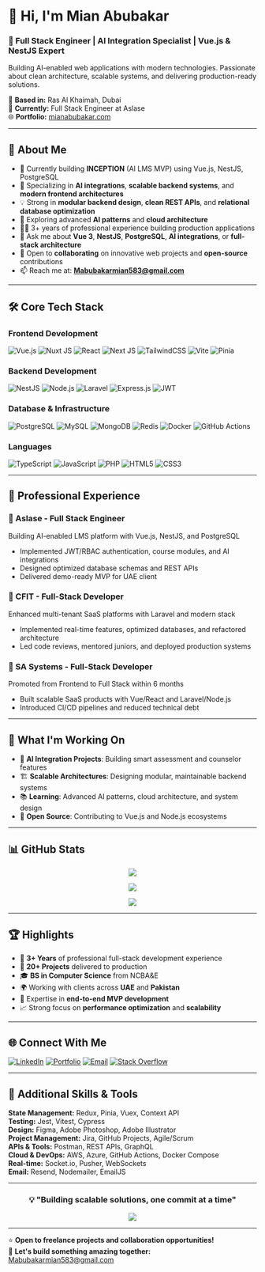 # 👋 Hi, I'm Mian Abubakar

### 🚀 Full Stack Engineer | AI Integration Specialist | Vue.js & NestJS Expert

Building AI-enabled web applications with modern technologies. Passionate about clean architecture, scalable systems, and delivering production-ready solutions.

📍 **Based in:** Ras Al Khaimah, Dubai  
💼 **Currently:** Full Stack Engineer at Aslase  
🌐 **Portfolio:** [mianabubakar.com](https://mianabubakar.com)

---

## 💫 About Me

- 🔭 Currently building **INCEPTION** (AI LMS MVP) using Vue.js, NestJS, PostgreSQL
- 🎯 Specializing in **AI integrations**, **scalable backend systems**, and **modern frontend architectures**
- 💡 Strong in **modular backend design**, **clean REST APIs**, and **relational database optimization**
- 🌱 Exploring advanced **AI patterns** and **cloud architecture**
- 👨‍💻 3+ years of professional experience building production applications
- 💬 Ask me about **Vue 3**, **NestJS**, **PostgreSQL**, **AI integrations**, or **full-stack architecture**
- 🤝 Open to **collaborating** on innovative web projects and **open-source** contributions
- 📫 Reach me at: **Mabubakarmian583@gmail.com**

---

## 🛠️ Core Tech Stack

### Frontend Development
![Vue.js](https://img.shields.io/badge/Vue.js-%2335495e.svg?style=for-the-badge&logo=vuedotjs&logoColor=%234FC08D)
![Nuxt JS](https://img.shields.io/badge/Nuxt-002E3B?style=for-the-badge&logo=nuxt.js&logoColor=#00DC82)
![React](https://img.shields.io/badge/React-%2320232a.svg?style=for-the-badge&logo=react&logoColor=%2361DAFB)
![Next JS](https://img.shields.io/badge/Next-black?style=for-the-badge&logo=next.js&logoColor=white)
![TailwindCSS](https://img.shields.io/badge/Tailwind-%2338B2AC.svg?style=for-the-badge&logo=tailwind-css&logoColor=white)
![Vite](https://img.shields.io/badge/Vite-%23646CFF.svg?style=for-the-badge&logo=vite&logoColor=white)
![Pinia](https://img.shields.io/badge/Pinia-FFD859?style=for-the-badge&logo=vue.js&logoColor=white)

### Backend Development
![NestJS](https://img.shields.io/badge/NestJS-%23E0234E.svg?style=for-the-badge&logo=nestjs&logoColor=white)
![Node.js](https://img.shields.io/badge/Node.js-6DA55F?style=for-the-badge&logo=node.js&logoColor=white)
![Laravel](https://img.shields.io/badge/Laravel-%23FF2D20.svg?style=for-the-badge&logo=laravel&logoColor=white)
![Express.js](https://img.shields.io/badge/Express.js-%23404d59.svg?style=for-the-badge&logo=express&logoColor=%2361DAFB)
![JWT](https://img.shields.io/badge/JWT-black?style=for-the-badge&logo=JSON%20web%20tokens)

### Database & Infrastructure
![PostgreSQL](https://img.shields.io/badge/PostgreSQL-%23316192.svg?style=for-the-badge&logo=postgresql&logoColor=white)
![MySQL](https://img.shields.io/badge/MySQL-4479A1.svg?style=for-the-badge&logo=mysql&logoColor=white)
![MongoDB](https://img.shields.io/badge/MongoDB-%234ea94b.svg?style=for-the-badge&logo=mongodb&logoColor=white)
![Redis](https://img.shields.io/badge/Redis-%23DD0031.svg?style=for-the-badge&logo=redis&logoColor=white)
![Docker](https://img.shields.io/badge/Docker-%230db7ed.svg?style=for-the-badge&logo=docker&logoColor=white)
![GitHub Actions](https://img.shields.io/badge/GitHub_Actions-%232671E5.svg?style=for-the-badge&logo=githubactions&logoColor=white)

### Languages
![TypeScript](https://img.shields.io/badge/TypeScript-%23007ACC.svg?style=for-the-badge&logo=typescript&logoColor=white)
![JavaScript](https://img.shields.io/badge/JavaScript-%23323330.svg?style=for-the-badge&logo=javascript&logoColor=%23F7DF1E)
![PHP](https://img.shields.io/badge/PHP-%23777BB4.svg?style=for-the-badge&logo=php&logoColor=white)
![HTML5](https://img.shields.io/badge/HTML5-%23E34F26.svg?style=for-the-badge&logo=html5&logoColor=white)
![CSS3](https://img.shields.io/badge/CSS3-%231572B6.svg?style=for-the-badge&logo=css3&logoColor=white)

---

## 💼 Professional Experience

### 🏢 Aslase - Full Stack Engineer
Building AI-enabled LMS platform with Vue.js, NestJS, and PostgreSQL
- Implemented JWT/RBAC authentication, course modules, and AI integrations
- Designed optimized database schemas and REST APIs
- Delivered demo-ready MVP for UAE client

### 🏢 CFIT - Full-Stack Developer
Enhanced multi-tenant SaaS platforms with Laravel and modern stack
- Implemented real-time features, optimized databases, and refactored architecture
- Led code reviews, mentored juniors, and deployed production systems

### 🏢 SA Systems - Full-Stack Developer
Promoted from Frontend to Full Stack within 6 months
- Built scalable SaaS products with Vue/React and Laravel/Node.js
- Introduced CI/CD pipelines and reduced technical debt

---

## 🎯 What I'm Working On

- 🤖 **AI Integration Projects**: Building smart assessment and counselor features
- 🏗️ **Scalable Architectures**: Designing modular, maintainable backend systems
- 📚 **Learning**: Advanced AI patterns, cloud architecture, and system design
- 🌟 **Open Source**: Contributing to Vue.js and Node.js ecosystems

---

## 📊 GitHub Stats

<div align="center">
  
![](https://github-readme-stats.vercel.app/api?username=Abubakar-Zulfiqar&theme=vue-dark&hide_border=true&include_all_commits=true&count_private=true)

![](https://github-readme-streak-stats.herokuapp.com/?user=Abubakar-Zulfiqar&theme=vue-dark&hide_border=true)

![](https://github-readme-stats.vercel.app/api/top-langs/?username=Abubakar-Zulfiqar&theme=vue-dark&hide_border=true&include_all_commits=true&count_private=true&layout=compact)

</div>

---

## 🏆 Highlights

- 💼 **3+ Years** of professional full-stack development experience
- 🚀 **20+ Projects** delivered to production
- 🎓 **BS in Computer Science** from NCBA&E
- 🌍 Working with clients across **UAE** and **Pakistan**
- 🔧 Expertise in **end-to-end MVP development**
- 📈 Strong focus on **performance optimization** and **scalability**

---

## 🌐 Connect With Me

[![LinkedIn](https://img.shields.io/badge/LinkedIn-%230077B5.svg?style=for-the-badge&logo=linkedin&logoColor=white)](https://linkedin.com/in/mian-abubakar-7a87b2220)
[![Portfolio](https://img.shields.io/badge/Portfolio-%2310b981.svg?style=for-the-badge&logo=firefox&logoColor=white)](https://mianabubakar.com)
[![Email](https://img.shields.io/badge/Email-D14836?style=for-the-badge&logo=gmail&logoColor=white)](mailto:Mabubakarmian583@gmail.com)
[![Stack Overflow](https://img.shields.io/badge/Stack_Overflow-FE7A16?style=for-the-badge&logo=stack-overflow&logoColor=white)](https://stackoverflow.com/users/19768490)

---

## 🎨 Additional Skills & Tools

**State Management:** Redux, Pinia, Vuex, Context API  
**Testing:** Jest, Vitest, Cypress  
**Design:** Figma, Adobe Photoshop, Adobe Illustrator  
**Project Management:** Jira, GitHub Projects, Agile/Scrum  
**APIs & Tools:** Postman, REST APIs, GraphQL  
**Cloud & DevOps:** AWS, Azure, GitHub Actions, Docker Compose  
**Real-time:** Socket.io, Pusher, WebSockets  
**Email:** Resend, Nodemailer, EmailJS  

---

<div align="center">

### 💡 "Building scalable solutions, one commit at a time"

![](https://komarev.com/ghpvc/?username=Abubakar-Zulfiqar&color=10b981&style=for-the-badge)

</div>

---

⭐️ **Open to freelance projects and collaboration opportunities!**  
📧 **Let's build something amazing together:** Mabubakarmian583@gmail.com

